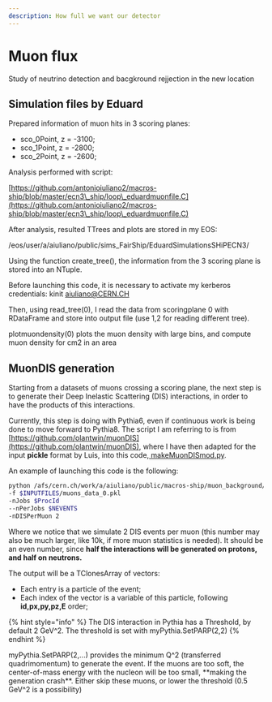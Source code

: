 ```yaml
---
description: How full we want our detector
---
```


# Muon flux

Study of neutrino detection and bacgkround rejjection in the new location

## Simulation files by Eduard

Prepared information of muon hits in 3 scoring planes:

* sco\_0Point, z = -3100;
* sco\_1Point,  z = -2800;
* sco\_2Point, z = -2600;

Analysis performed with script:

[https://github.com/antonioiuliano2/macros-ship/blob/master/ecn3\_ship/loop\_eduardmuonfile.C](https://github.com/antonioiuliano2/macros-ship/blob/master/ecn3\_ship/loop\_eduardmuonfile.C)

After analysis, resulted TTrees and plots are stored in my EOS:

/eos/user/a/aiuliano/public/sims\_FairShip/EduardSimulationsSHiPECN3/

Using the function create\_tree(), the information from the 3 scoring plane is stored into an NTuple.

Before launching this code, it is necessary to activate my kerberos credentials: kinit aiuliano@CERN.CH

Then, using read\_tree(0), I read the data from scoringplane 0 with RDataFrame and store into output file (use 1,2 for reading different tree).

plotmuondensity(0) plots the muon density with large bins, and compute muon density for cm2 in an area&#x20;

## MuonDIS generation

Starting from a datasets of muons crossing a scoring plane, the next step is to generate their Deep Inelastic Scattering (DIS) interactions, in order to have the products of this interactions.

Currently, this step is doing with Pythia6, even if continuous work is being done to move forward to Pythia8. The script I am referring to is from [https://github.com/olantwin/muonDIS](https://github.com/olantwin/muonDIS), where I have then adapted for the input **pickle** format by Luis, into this code,[ makeMuonDISmod.py](https://github.com/antonioiuliano2/macros-ship/blob/master/muon\_background/makeMuonDISmod.py).

An example of launching this code is the following:

```bash
python /afs/cern.ch/work/a/aiuliano/public/macros-ship/muon_background/makeMuonDISmod.py 
-f $INPUTFILES/muons_data_0.pkl 
-nJobs $ProcId 
--nPerJobs $NEVENTS 
-nDISPerMuon 2
```

&#x20;Where we notice that we simulate 2 DIS events per muon (this number may also be much larger, like 10k, if more muon statistics is needed). It should be an even number, since **half the interactions will be generated on protons, and half on neutrons.**

The output will be a TClonesArray of vectors:

* Each entry is a particle of the event;
* Each index of the vector is a variable of this particle, following **id,px,py,pz,E** order;

{% hint style="info" %}
The DIS interaction in Pythia has a Threshold, by default 2 GeV^2. The threshold is set with myPythia.SetPARP(2,2)
{% endhint %}

myPythia.SetPARP(2,...) provides the minimum Q^2 (transferred quadrimomentum) to generate the event. If the muons are too soft, the center-of-mass energy with the nucleon will be too small, \*\*making the generation crash\*\*. Either skip these muons, or lower the threshold (0.5 GeV^2 is a possibility)
